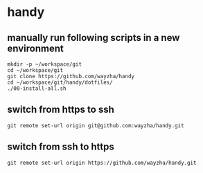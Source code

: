 # handy

## manually run following scripts in a new environment
```shell
mkdir -p ~/workspace/git
cd ~/workspace/git
git clone https://github.com/wayzha/handy
cd ~/workspace/git/handy/dotfiles/
./00-install-all.sh
```
## switch from https to ssh
```
git remote set-url origin git@github.com:wayzha/handy.git
```

## switch from ssh to https
```
git remote set-url origin https://github.com/wayzha/handy.git
```

